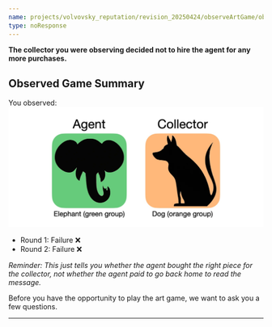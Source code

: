 ```yaml
---
name: projects/volvovsky_reputation/revision_20250424/observeArtGame/observer_game_summary_failure_other_team.md
type: noResponse
---
```


**The collector you were observing decided not to hire the agent for any more purchases.**

## Observed Game Summary

You observed:
![Participants](projects/volvovsky_reputation/observe_elephant_dog.jpg)

- Round 1: Failure ❌
- Round 2: Failure ❌

_Reminder: This just tells you whether the agent bought the right piece for the collector, not whether the agent paid to go back home to read the message._

Before you have the opportunity to play the art game, we want to ask you a few questions.

---
